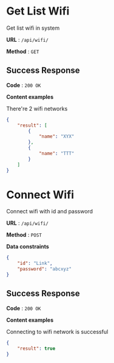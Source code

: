 # Get List Wifi

Get list wifi in system

**URL** : `/api/wifi/`

**Method** : `GET`

## Success Response

**Code** : `200 OK`

**Content examples**

There're 2 wifi networks

```json
{
    "result": [
        {
            "name": "XYX"
        },
        {
            "name": "TTT"
        }
    ]
}
```

# Connect Wifi

Connect wifi with id and password

**URL** : `/api/wifi/`

**Method** : `POST`

**Data constraints**

```json
{
    "id": "Link",
    "password": "abcxyz"
}
```


## Success Response

**Code** : `200 OK`

**Content examples**

Connecting to wifi network is successful

```json
{
    "result": true
}
```